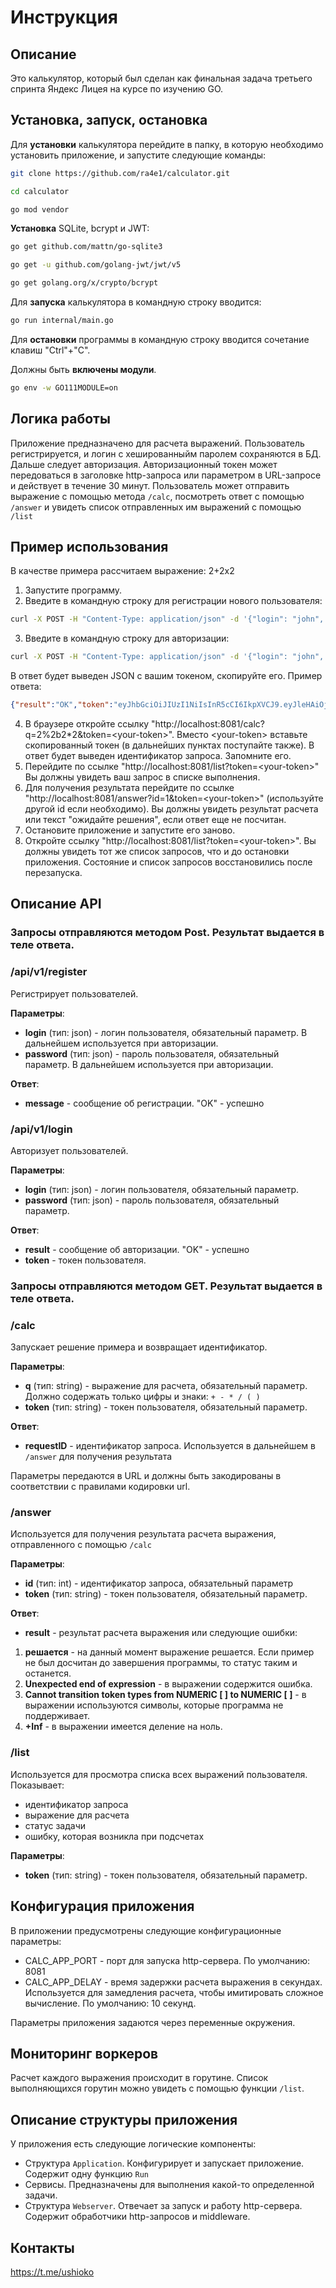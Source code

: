 # Инструкция

## Описание
Это калькулятор, который был сделан как финальная задача третьего спринта Яндекс Лицея на курсе по изучению GO. 

## Установка, запуск, остановка
Для **установки** калькулятора перейдите в папку, в которую необходимо установить приложение, и запустите следующие команды: 
```bash
git clone https://github.com/ra4e1/calculator.git

cd calculator

go mod vendor
```

**Установка** SQLite, bcrypt и JWT:
```bash
go get github.com/mattn/go-sqlite3

go get -u github.com/golang-jwt/jwt/v5

go get golang.org/x/crypto/bcrypt
```

Для **запуска** калькулятора в командную строку вводится:
```bash
go run internal/main.go
```
Для **остановки** программы в командную строку вводится сочетание клавиш "Ctrl"+"C".

Должны быть **включены модули**.
```bash
go env -w GO111MODULE=on
```

## Логика работы
Приложение предназначено для расчета выражений. Пользователь регистрируется, и логин с хешированныйм паролем сохраняются в БД. Дальше следует авторизация. Авторизационный токен может передоваться в заголовке http-запроса или параметром в URL-запросе и действует в течение 30 минут. Пользователь может отправить выражение с помощью метода  ```/calc```, посмотреть ответ с помощью  ```/answer``` и увидеть список отправленных им выражений с помощью  ```/list```

## Пример использования

В качестве примера рассчитаем выражение: 2+2х2

1. Запустите программу.
1. Введите в командную строку для регистрации нового пользователя:
```bash
curl -X POST -H "Content-Type: application/json" -d '{"login": "john", "password": "snow"}'  http://localhost:8081/api/v1/register
```
3. Введите в командную строку для авторизации:
```bash
curl -X POST -H "Content-Type: application/json" -d '{"login": "john", "password": "snow"}'  http://localhost:8081/api/v1/login
```
 В ответ будет выведен JSON с вашим токеном, скопируйте его.
Пример ответа:
 ```json
 {"result":"OK","token":"eyJhbGciOiJIUzI1NiIsInR5cCI6IkpXVCJ9.eyJleHAiOjE3MTM3MTA4NDQsImlhdCI6MTcxMzcwOTA0NCwiaWQiOjIsIm5hbWUiOiJqb2huIiwibmJmIjoxNzEzNzA5MDQ0fQ.j08tpWvTK4TW6lFX5Jj6Be3wtqyntv6mbCKUxBKr5iw"}
 ```

4. В браузере откройте ссылку "http://localhost:8081/calc?q=2%2b2*2&token=\<your-token\>". Вместо \<your-token\> вставьте скопированный токен (в дальнейших пунктах поступайте также). В ответ будет выведен идентификатор запроса. Запомните его.
4. Перейдите по ссылке "http://localhost:8081/list?token=\<your-token\>" Вы должны увидеть ваш запрос в списке выполнения.
4. Для получения результата перейдите по ссылке "http://localhost:8081/answer?id=1&token=\<your-token\>" (используйте другой id если необходимо). Вы должны увидеть результат расчета или текст "ожидайте решения", если ответ еще не посчитан.
4. Остановите приложение и запустите его заново.
4. Откройте ссылку "http://localhost:8081/list?token=\<your-token\>". Вы должны увидеть тот же список запросов, что и до остановки приложения. Состояние и список запросов восстановились после перезапуска.

## Описание API

### Запросы отправляются методом Post. Результат выдается в теле ответа.
### /api/v1/register
Регистрирует пользователей.

**Параметры**:
  * **login** (тип: json) - логин пользователя, обязательный параметр. В дальнейшем используется при авторизации.
  * **password** (тип: json) - пароль пользователя, обязательный параметр. В дальнейшем используется при авторизации.

**Ответ**:  
* **message** - сообщение об регистрации. "OK" - успешно


### /api/v1/login
Авторизует пользователей.

**Параметры**:
  * **login** (тип: json) - логин пользователя, обязательный параметр.
  * **password** (тип: json) - пароль пользователя, обязательный параметр.  

**Ответ**:  
* **result** - сообщение об авторизации. "OK" - успешно
* **token** - токен пользователя.


### Запросы отправляются методом GET. Результат выдается в теле ответа.

### /calc
Запускает решение примера и возвращает идентификатор.

**Параметры**:
  * **q** (тип: string) - выражение для расчета, обязательный параметр. Должно содержать только цифры и знаки: ```+ - * / ( )```  
  * **token** (тип: string) - токен пользователя, обязательный параметр.

**Ответ**:  
* **requestID** - идентификатор запроса. Используется в дальнейшем в ```/answer``` для получения результата

Параметры передаются в URL и должны быть закодированы в соответствии с правилами кодировки url.

### /answer
Используется для получения результата расчета выражения, отправленного с помощью ```/calc```

**Параметры**:
  * **id** (тип: int) - идентификатор запроса, обязательный параметр  
  * **token** (тип: string) - токен пользователя, обязательный параметр.

**Ответ**:  
* **result** - результат  расчета выражения или следующие ошибки:

1. **решается** - на данный момент выражение решается. Если пример не был досчитан до завершения программы, то статус таким и останется.
1. **Unexpected end of expression** - в выражении содержится ошибка.
1. **Cannot transition token types from NUMERIC [ ] to NUMERIC [ ]** - в выражении используются символы, которые программа не поддерживает.
1. **+Inf** - в выражении имеется деление на ноль.


### /list
Используется для просмотра списка всех выражений пользователя. Показывает: 
* идентификатор запроса
* выражение для расчета
* статус задачи
* ошибку, которая возникла при подсчетах

**Параметры**:
  * **token** (тип: string) - токен пользователя, обязательный параметр.


## Конфигурация приложения

В приложении предусмотрены следующие конфигурационные параметры:
 * CALC_APP_PORT - порт для запуска http-сервера. По умолчанию: 8081
 * CALC_APP_DELAY - время задержки расчета выражения в секундах. Используется для замедления расчета, чтобы имитировать сложное вычисление. По умолчанию: 10 секунд.

Параметры приложения задаются через переменные окружения.

## Мониторинг воркеров
Расчет каждого выражения происходит в горутине. Список выполняющихся горутин можно увидеть с помощью функции ```/list```.

## Описание структуры приложения

У приложения есть следующие логические компоненты:

* Структура ```Application```. Конфигурирует и запускает приложение. Содержит одну функцию ```Run```
* Сервисы. Предназначены для выполнения какой-то определенной задачи.
* Структура ```Webserver```. Отвечает за запуск и работу http-сервера. Содержит обработчики http-запросов и middleware.

## Контакты
https://t.me/ushioko